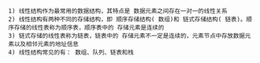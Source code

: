 
    1) 线性结构作为最常用的数据结构，其特点是 数据元素之间存在一对一的线性关系
    2) 线性结构有两种不同的存储结构，即 顺序存储结构( 数组)和 链式存储结构( 链表)。顺序存储的线性表称为顺序表，顺序表中的 存储元素是连续的
    3) 链式存储的线性表称为链表，链表中的 存储元素不一定是连续的，元素节点中存放数据元素以及相邻元素的地址信息
    4) 线性结构常见的有： 数组、队列、链表和栈